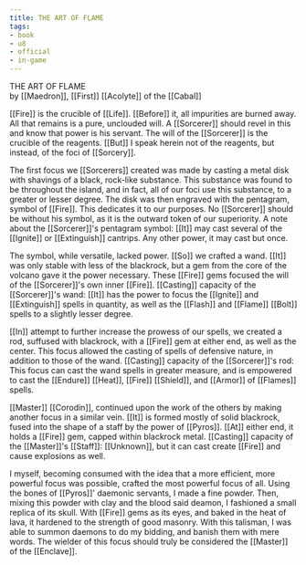 ```yaml
---
title: THE ART OF FLAME
tags:
- book
- u8
- official
- in-game
---
```


THE ART OF FLAME  
by [[Maedron]], [[First]] [[Acolyte]] of the [[Cabal]]  
  
[[Fire]] is the crucible of [[Life]]. [[Before]] it, all impurities are burned away. All that remains is a pure, unclouded will. A [[Sorcerer]] should revel in this and know that power is his servant. The will of the [[Sorcerer]] is the crucible of the reagents. [[But]] I speak herein not of the reagents, but instead, of the foci of [[Sorcery]].  
  
The first focus we [[Sorcerers]] created was made by casting a metal disk with shavings of a black, rock-like substance. This substance was found to be throughout the island, and in fact, all of our foci use this substance, to a greater or lesser degree. The disk was then engraved with the pentagram, symbol of [[Fire]]. This dedicates it to our purposes. No [[Sorcerer]] should be without his symbol, as it is the outward token of our superiority. A note about the [[Sorcerer]]'s pentagram symbol: [[It]] may cast several of the [[Ignite]] or [[Extinguish]] cantrips. Any other power, it may cast but once.  
  
The symbol, while versatile, lacked power. [[So]] we crafted a wand. [[It]] was only stable with less of the blackrock, but a gem from the core of the volcano gave it the power necessary. These [[Fire]] gems focused the will of the [[Sorcerer]]'s own inner [[Fire]]. [[Casting]] capacity of the [[Sorcerer]]'s wand: [[It]] has the power to focus the [[Ignite]] and [[Extinguish]] spells in quantity, as well as the [[Flash]] and [[Flame]] [[Bolt]] spells to a slightly lesser degree.  
  
[[In]] attempt to further increase the prowess of our spells, we created a rod, suffused with blackrock, with a [[Fire]] gem at either end, as well as the center. This focus allowed the casting of spells of defensive nature, in addition to those of the wand. [[Casting]] capacity of the [[Sorcerer]]'s rod: This focus can cast the wand spells in greater measure, and is empowered to cast the [[Endure]] [[Heat]], [[Fire]] [[Shield]], and [[Armor]] of [[Flames]] spells.  
  
[[Master]] [[Corodin]], continued upon the work of the others by making another focus in a similar vein. [[It]] is formed mostly of solid blackrock, fused into the shape of a staff by the power of [[Pyros]]. [[At]] either end, it holds a [[Fire]] gem, capped within blackrock metal. [[Casting]] capacity of the [[Master]]'s [[Staff]]: [[Unknown]], but it can cast create [[Fire]] and cause explosions as well.  
  
I myself, becoming consumed with the idea that a more efficient, more powerful focus was possible, crafted the most powerful focus of all. Using the bones of [[Pyros]]' daemonic servants, I made a fine powder. Then, mixing this powder with clay and the blood said deamon, I fashioned a small replica of its skull. With [[Fire]] gems as its eyes, and baked in the heat of lava, it hardened to the strength of good masonry. With this talisman, I was able to summon daemons to do my bidding, and banish them with mere words. The wielder of this focus should truly be considered the [[Master]] of the [[Enclave]]. 